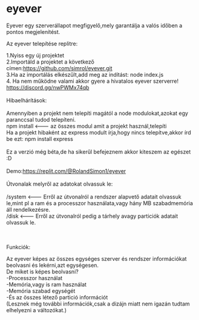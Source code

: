 # eyever
Eyever egy szerverállapot megfigyelő,mely garantálja a valós időben a pontos megjelenítést.

Az eyever telepítése replitre:

1.Nyiss egy új projektet<br>
2.Importáld a projektet a következő címen:https://github.com/simrol/eyever.git<br>
3.Ha az importálás elkészűlt,add meg az indítást: node index.js<br>
4. Ha nem működne valami akkor gyere a hivatalos eyever szerverre! https://discord.gg/nwPWMx74qb<br>
<br>
Hibaelhárítások:<br>
<br>
Amennyiben a projekt nem telepíti magától a node modulokat,azokat egy paranccsal tudod telepíteni.<br>
npm install <--- az összes modul amit a projekt használ,telepíti<br>
Ha a projekt hibaként az express modult írja,hogy nincs telepítve,akkor írd be ezt: npm install express<br>
<br>
Ez a verzió még béta,de ha sikerűl befejeznem akkor kiteszem az egészet :D<br>
<br>
Demo:https://replit.com/@RolandSimon1/eyever<br>
<br>
Útvonalak melyről az adatokat olvassuk le:<br>
<br>
/system <--- Erről az útvonalról a rendszer alapvető adatait olvassuk le,mint pl a ram és a processzor használata,vagy hány MB szabadmemória áll rendelkezésre.<br>
/disk <--- Erről az útvonalról pedig a tárhely avagy particiók adatait olvassuk le.<br>
<br><br>

Funkciók:<br>

Az eyever képes az összes egységes szerver és rendszer információkat beolvasni és lekérni,azt egységesen.<br>
De miket is képes beolvasni?<br>
-Processzor használat<br>
-Memória,vagy is ram használat<br>
-Memória szabad egységét<br>
-És az összes létező partició információt
<br>(Lesznek még további információk,csak a dizájn miatt nem igazán tudtam elhelyezni a változókat.)<br>
